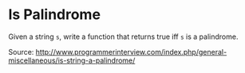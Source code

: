 Is Palindrome
==================

Given a string `s`, write a function that returns true iff `s` is a palindrome.

Source: http://www.programmerinterview.com/index.php/general-miscellaneous/is-string-a-palindrome/